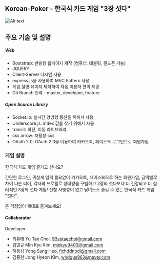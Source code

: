 ## Korean-Poker - 한국식 카드 게임 "3장 섯다"

![Alt text](https://github.com/yutae/Korean-Poker/blob/develop/Server/public/images/menual/8.png?raw=true)

## 주요 기술 및 설명

##### Web
+ Bootstrap: 반응형 웹페이지 제작 (컴퓨터, 테블릿, 핸드폰 가능)
+ JQUERY
+ Client-Server 디자인 사용
+ express.js을 사용하여 MVC Pattern 사용
+ 게임 설명 페이지 제작하여 처음 이용자 편의 제공
+ Git Branch 전략 - master, developer, feature

##### Open Source Library
+	Socket.io: 실시간 양방형 통신을 위해서 사용
+ Underscore.js: index 값을 찾기 위해서 사용
+ transit: 회전, 이동 라이브러리
+ css arrow: 채팅창 css
+ OAuth 2.0: OAuth 2.0을 이용하여 카카오톡, 페이스북 로그인으로 회원가입

### 게임 설명
한국식 카드 게임 즐기고 싶나요?

간단한 로그인, 귀찮게 입력 필요없이 카카오톡, 페이스북으로 하는 회원가입,
금액별로 차이 나는 티어, 각자의 프로필로 상대방을 구별하고 2장의 섯다보다 더 긴장되고 더 심리적인 3장의 섯다 게임!
전형 사행성이 없고 남녀노소 즐길 수 있는 한국식 카드 게임 "섯다".

돈 걱정없이 제대로 즐겨보세요!

#### Collaborator

Developer
* 최유태 Yu Tae Choi, 93yutaechoi@gmail.com
* 김민규 Min Kyu Kim, minkyu9403@gmail.com
* 허용성 Yong Sung Heo, flchddnpdl@gmail.com
* 김종현 Jong Hyeon Kim, whdgus963@naver.com
